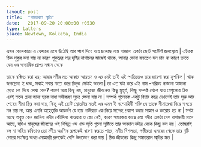 ```yaml
---
layout: post
title:  "সমান্তরাল স্মৃতি"
date:   2017-09-20 20:00:00 +0530
type: tatters
place: Newtown, Kolkata, India
---
```


এখন কোলকাতা এ যেখানে এসে উঠেছি তার পাশ দিয়ে বয়ে চলেছে নাম নাজানা একটা ছোট সংকীর্ণ জলস্রোত | এটাকে ঠিক পুকুর বলা যায় না কারণ পুকুরের পার দৃষ্টির নাগালের মাঝেই থাকে, আবার ডোবা বলতেও মন চায় না কারণ তাতে যেন ওর স্বাভাবিক প্রাপ্য সন্মান থেকে 
<!--more-->
তাকে বঞ্চিত করা হয়; আবার নদীর মত আকার আয়তন ও এর নেই তাই এই পংতিতেও তার জায়গা করা মুশকিল | থাক জলস্রোত ই থাক, সবাই সবার মতো করে চিনুক সেটাই ভালো | তা এত ঘটা করে এই নাম -পরিচয় নাজানা অজানা স্রোত কে নিয়ে লেখা
কেন? কারণ আর কিছু নয়, মানুষের জীবনেও কিছু মুহূর্ত, কিছু সম্পর্ক থেকে যায় যেগুলোর ঠিক এরই মতন চেনা জানা ছকে বাধা সমীকরণ সুত্রে ফেলা যায় না | সম্পর্ক গুলোকে একটু  বিচার করে দেখলেই তার সুরু আর শেষের সীমা স্থির করা যায়, কিন্তু এই ছোট স্রোতটার
মতই এর এমন ই সম্মোহিনী শক্তি যে তাকে সীমারেখা দিয়ে বাধতে মন চায় না, আর এমনি অহেতুকি আকর্ষণ যে তার গভীরতা কে নিয়ে সন্দেহ প্রকাশ করার সাহস ও কারোর হয় না | সবই আছে তবুও কেন জানিনা নদীর কৌলিন্য পাওয়ার ও জো নেই, কারণ সমাজের কাছে তো নদীর
একটা বেশ রাশভারী মানে আছে, যদিও মানুষের জীবনের ওই বিছিন্ন খন্ড খন্ড স্মৃতি গুলো সৃষ্টিতে তার অবদান নদীর থেকে কিছু কম নয় | তোমরাই বল না কবির কবিতাও তো নদীর অংশিক রূপকেই ধারণা করতে পারে, নদীর বিশলতা, গভীরতা এসবের থেকে তার দৃষ্টি গোচর সংক্ষিপ্ত
অথচ মোহময়ী রূপকেই বেশি উপভোগ্ করা যায় | ঠিক জীবনের কিছু সমান্তরাল স্মৃতির মত | 


